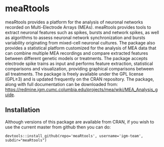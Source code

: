 # meaRtools
meaRtools provides a platform for the analysis of neuronal networks recorded on Multi-Electrode Arrays (MEAs). meaRtools provides tools to extract neuronal features such as spikes, bursts and network spikes, as well as algorithms to assess neuronal network synchronization and bursts variability originating from mixed-cell neuronal cultures. The package also provides a statistical platform customized for the analysis of MEA data that can combine multiple MEA recordings and compare extracted features between different genetic models or treatments. The package accepts electrode spike trains as input and performs feature extraction, statistical comparisons and visualization, providing graphical comparisons between all treatments. The package is freely available under the GPL license (GPL≥3) and is updated frequently on the CRAN repository. The package, along with full documentation can be downloaded from: https://redmine.igm.cumc.columbia.edu/projects/mea/wiki/MEA_Analysis_guide.


## Installation 

Although versions of this package are available from CRAN, if you wish
to use the current master from github then you can do:

```
devtools::install_github(repo='meaRtools', username='igm-team', subdir="meaRtools")
```
